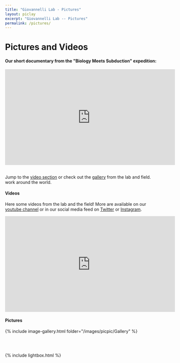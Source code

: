 ```yaml
---
title: "Giovannelli Lab - Pictures"
layout: piclay
excerpt: "Giovannelli Lab -- Pictures"
permalink: /pictures/
---
```


# Pictures and Videos

#### Our short documentary from the "Biology Meets Subduction" expedition:
<iframe width="560" height="315" src="https://www.youtube.com/embed/NAf7MvYZfwY" frameborder="0" allow="accelerometer; autoplay; encrypted-media; gyroscope; picture-in-picture" allowfullscreen></iframe>

<br/>
<br/>

 Jump to the [video section](#videos) or check out the [gallery](#pictures) from the lab and field.
 work around the world.

#### Videos
Here some videos from the lab and the field! More are available on our [youtube channel]() or in our social media feed on [Twitter]() or [Instagram]().

<iframe width="560" height="315" src="https://www.youtube.com/embed/NAf7MvYZfwY" frameborder="0" allow="accelerometer; autoplay; encrypted-media; gyroscope; picture-in-picture" allowfullscreen></iframe>

#### Pictures
{% include image-gallery.html folder="/images/picpic/Gallery" %}

<br/>
<br/>

<script src="/js/jquery.min.js"></script>
{% include lightbox.html %}
